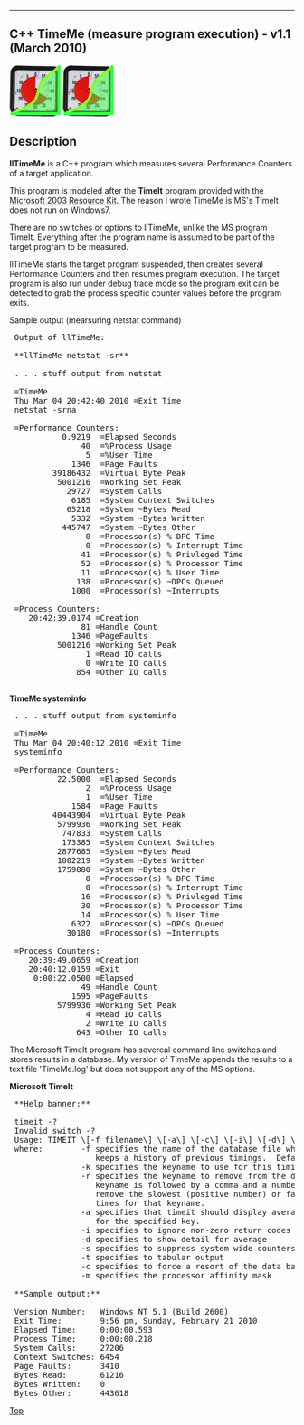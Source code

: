 
* * *

C++ TimeMe (measure program execution) - v1.1 (March 2010)
----------------------------------------------------------

![TimeMe](./doc-info/timeme.png)
<img src="./doc-info/timeme.png">

Description
-----------

**llTimeMe** is a C++ program which measures several Performance Counters of a target application.

This program is modeled after the **TimeIt** program provided with the [Microsoft 2003 Resource Kit](http://www.microsoft.com/downloads/details.aspx?FamilyID=9D467A69-57FF-4AE7-96EE-B18C4790CFFD&displaylang=en). The reason I wrote TimeMe is MS's TimeIt does not run on Windows7.

There are no switches or options to llTimeMe, unlike the MS program TimeIt. Everything after the program name is assumed to be part of the target program to be measured.

llTimeMe starts the target program suspended, then creates several Performance Counters and then resumes program execution. The target program is also run under debug trace mode so the program exit can be detected to grab the process specific counter values before the program exits.

Sample output (mearsuring netstat command)

<pre>
 Output of llTimeMe:
 
 **llTimeMe netstat -sr**
 
 . . . stuff output from netstat
 
 =TimeMe
 Thu Mar 04 20:42:40 2010 =Exit Time
 netstat -srna
 
 =Performance Counters:
           0.9219  =Elapsed Seconds
               40  =%Process Usage
                5  =%User Time
             1346  =Page Faults
         39186432  =Virtual Byte Peak
          5001216  =Working Set Peak
            29727  =System Calls
             6185  =System Context Switches
            65218  =System ~Bytes Read
             5332  =System ~Bytes Written
           445747  =System ~Bytes Other
                0  =Processor(s) % DPC Time
                0  =Processor(s) % Interrupt Time
               41  =Processor(s) % Privleged Time
               52  =Processor(s) % Processor Time
               11  =Processor(s) % User Time
              138  =Processor(s) ~DPCs Queued
             1000  =Processor(s) ~Interrupts
 
 =Process Counters:
    20:42:39.0174 =Creation
               81 =Handle Count
             1346 =PageFaults
          5001216 =Working Set Peak
                1 =Read IO calls
                0 =Write IO calls
              854 =Other IO calls
 </pre>
 
 

 **TimeMe systeminfo**
 <pre>
 . . . stuff output from systeminfo
 
 =TimeMe
 Thu Mar 04 20:40:12 2010 =Exit Time
 systeminfo
 
 =Performance Counters:
          22.5000  =Elapsed Seconds
                2  =%Process Usage
                1  =%User Time
             1584  =Page Faults
         40443904  =Virtual Byte Peak
          5799936  =Working Set Peak
           747833  =System Calls
           173385  =System Context Switches
          2877685  =System ~Bytes Read
          1802219  =System ~Bytes Written
          1759880  =System ~Bytes Other
                0  =Processor(s) % DPC Time
                0  =Processor(s) % Interrupt Time
               16  =Processor(s) % Privleged Time
               30  =Processor(s) % Processor Time
               14  =Processor(s) % User Time
             6322  =Processor(s) ~DPCs Queued
            30180  =Processor(s) ~Interrupts
 
 =Process Counters:
    20:39:49.0659 =Creation
    20:40:12.0159 =Exit
     0:00:22.0500 =Elapsed
               49 =Handle Count
             1595 =PageFaults
          5799936 =Working Set Peak
                4 =Read IO calls
                2 =Write IO calls
              643 =Other IO calls
</pre>

The Microsoft TimeIt program has severeal command line switches and stores results in a database. 
My version of TimeMe appends the results to a text file 'TimeMe.log' but does not support any of the MS options.

**Microsoft TimeIt**
<pre>
 **Help banner:**
 
 timeit -?
 Invalid switch -?
 Usage: TIMEIT \[-f filename\] \[-a\] \[-c\] \[-i\] \[-d\] \[-s\] \[-t\] \[-k keyname | -r keyname\] \[-m mask\] \[commandline...\]
 where:        -f specifies the name of the database file where TIMEIT
                  keeps a history of previous timings.  Default is .\\timeit.dat
               -k specifies the keyname to use for this timing run
               -r specifies the keyname to remove from the database.  If
                  keyname is followed by a comma and a number then it will
                  remove the slowest (positive number) or fastest (negative)
                  times for that keyname.
               -a specifies that timeit should display average of all timings
                  for the specified key.
               -i specifies to ignore non-zero return codes from program
               -d specifies to show detail for average
               -s specifies to suppress system wide counters
               -t specifies to tabular output
               -c specifies to force a resort of the data base
               -m specifies the processor affinity mask
 
 **Sample output:**
 
 Version Number:   Windows NT 5.1 (Build 2600)
 Exit Time:        9:56 pm, Sunday, February 21 2010
 Elapsed Time:     0:00:00.593
 Process Time:     0:00:00.218
 System Calls:     27206
 Context Switches: 6454
 Page Faults:      3410
 Bytes Read:       61216
 Bytes Written:    0
 Bytes Other:      443618
</pre>

[Top](#top)
